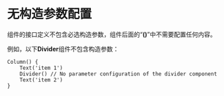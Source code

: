 # 无构造参数配置



组件的接口定义不包含必选构造参数，组件后面的“**()**”中不需要配置任何内容。


例如，以下**Divider**组件不包含构造参数：


```
Column() {
    Text('item 1')
    Divider() // No parameter configuration of the divider component
    Text('item 2')
}
```
